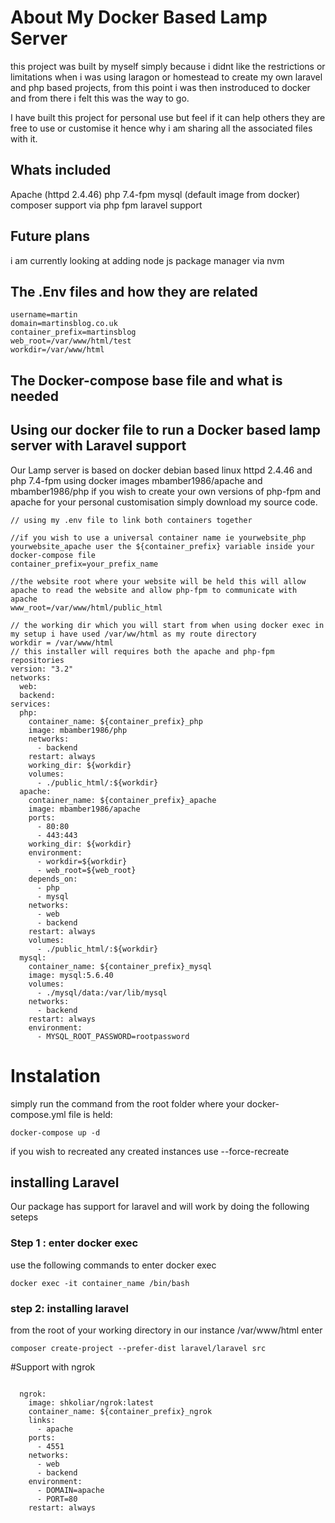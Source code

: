 <!-- Write about the project  -->
<!-- How to use the docker-compose file -->
<!-- How to install laravel -->
<!-- how to use docker exec -->
<!-- Optional flags -->
<!-- Envirmental variables -->

# About My Docker Based Lamp Server
this project was built by myself simply because i didnt like the restrictions or limitations when i was using laragon or homestead to create my own laravel and php based projects, from this point i was then instroduced to docker and from there i felt this was the way to go.

I have built this project for personal use but feel if it can help others they are free to use or customise it hence why i am sharing all the associated files with it.

## Whats included

Apache (httpd 2.4.46)
php 7.4-fpm
mysql (default image from docker)
composer support via php fpm
laravel support


## Future plans 
i am currently looking at adding node js package manager via nvm

## The .Env files and how they are related

```
username=martin
domain=martinsblog.co.uk
container_prefix=martinsblog
web_root=/var/www/html/test
workdir=/var/www/html

```

## The Docker-compose base file and what is needed

## Using our docker file to run a Docker based lamp server with Laravel support

Our  Lamp server is based on docker debian based linux httpd 2.4.46 and php 7.4-fpm using docker images mbamber1986/apache and mbamber1986/php if you wish to create your own versions of php-fpm and apache for your personal customisation simply download my source code.


```Docker Lamp server
// using my .env file to link both containers together

//if you wish to use a universal container name ie yourwebsite_php yourwebsite_apache user the ${container_prefix} variable inside your docker-compose file
container_prefix=your_prefix_name

//the website root where your website will be held this will allow apache to read the website and allow php-fpm to communicate with apache
www_root=/var/www/html/public_html 

// the working dir which you will start from when using docker exec in my setup i have used /var/ww/html as my route directory
workdir = /var/www/html
// this installer will requires both the apache and php-fpm repositories 
version: "3.2"
networks:
  web:
  backend:
services:
  php:
    container_name: ${container_prefix}_php
    image: mbamber1986/php
    networks:
      - backend
    restart: always
    working_dir: ${workdir}
    volumes:
      - ./public_html/:${workdir}
  apache:
    container_name: ${container_prefix}_apache
    image: mbamber1986/apache
    ports:
      - 80:80
      - 443:443
    working_dir: ${workdir}
    environment:
      - workdir=${workdir}
      - web_root=${web_root}
    depends_on:
      - php
      - mysql
    networks:
      - web
      - backend
    restart: always
    volumes:
      - ./public_html/:${workdir}
  mysql:
    container_name: ${container_prefix}_mysql
    image: mysql:5.6.40
    volumes:
      - ./mysql/data:/var/lib/mysql
    networks:
      - backend
    restart: always
    environment:
      - MYSQL_ROOT_PASSWORD=rootpassword
```

# Instalation
<!--  Add information about this section-->
simply run the command  from the root folder where your docker-compose.yml file is held: 
```
docker-compose up -d
``` 
if you wish to recreated any created instances use --force-recreate

## installing Laravel

Our package has support for laravel and will work by doing the following seteps

### Step 1 : enter docker exec

use the following commands to enter docker exec

```
docker exec -it container_name /bin/bash

```
### step 2: installing laravel

from the root of your working directory in our instance /var/www/html enter 
```
composer create-project --prefer-dist laravel/laravel src

```


#Support with ngrok

```

  ngrok:
    image: shkoliar/ngrok:latest
    container_name: ${container_prefix}_ngrok
    links: 
      - apache
    ports:
      - 4551
    networks:
      - web
      - backend
    environment:
      - DOMAIN=apache
      - PORT=80
    restart: always

```

